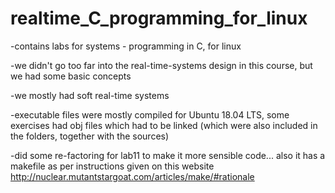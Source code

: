 # realtime_C_programming_for_linux

-contains labs for systems - programming in C, for linux

-we didn't go too far into the real-time-systems design in this course, but we had some basic concepts

-we mostly had soft real-time systems

-executable files were mostly compiled for Ubuntu  18.04 LTS, some exercises had obj files which had to be linked (which were also included in the folders, together with the sources)


-did some re-factoring for lab11 to make it more sensible code... also it has a makefile as per
instructions given on this website http://nuclear.mutantstargoat.com/articles/make/#rationale
